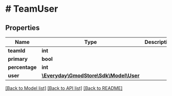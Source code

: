 # # TeamUser

## Properties

Name | Type | Description | Notes
------------ | ------------- | ------------- | -------------
**teamId** | **int** |  | [optional] 
**primary** | **bool** |  | [optional] 
**percentage** | **int** |  | [optional] 
**user** | [**\Everyday\GmodStore\Sdk\Model\User**](User.md) |  | [optional] 

[[Back to Model list]](../../README.md#documentation-for-models) [[Back to API list]](../../README.md#documentation-for-api-endpoints) [[Back to README]](../../README.md)


